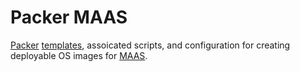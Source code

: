 # Packer MAAS

[Packer](http://packer.io) [templates](https://www.packer.io/docs/templates/index.html), assoicated scripts, and configuration for creating deployable OS images for [MAAS](http://maas.io).
